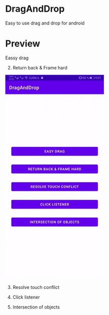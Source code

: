 # DragAndDrop
Easy to use drag and drop for android
# Preview
Eassy drag


2. Return back & Frame hard

![easy_drag](./app/assets/gif/easy_drag.gif)

3. Resolve touch conflict

4. Click listener

5. Intersection of objects

